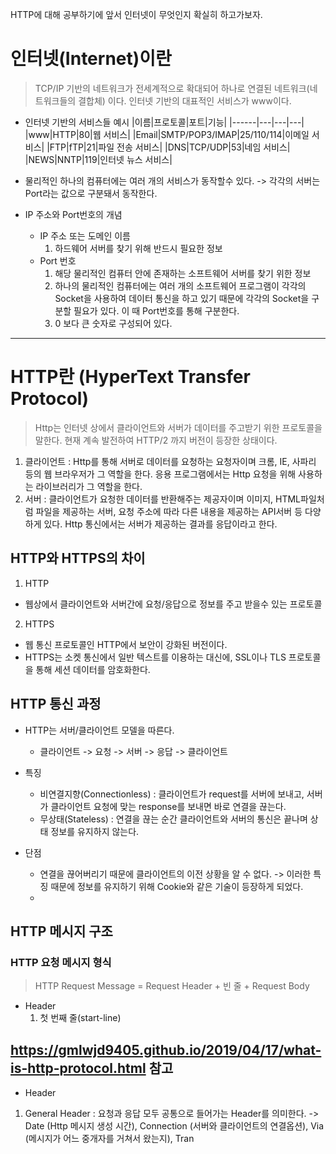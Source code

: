 HTTP에 대해 공부하기에 앞서 인터넷이 무엇인지 확실히 하고가보자.
# 인터넷(Internet)이란
> TCP/IP 기반의 네트워크가 전세계적으로 확대되어 하나로 연결된 네트워크(네트워크들의 결합체) 이다.
> 인터넷 기반의 대표적인 서비스가 www이다.
 - 인터넷 기반의 서비스들 예시
|이름|프로토콜|포트|기능|
|------|---|---|---|
|www|HTTP|80|웹 서비스|
|Email|SMTP/POP3/IMAP|25/110/114|이메일 서비스|
|FTP|fTP|21|파일 전송 서비스|
|DNS|TCP/UDP|53|네임 서비스|
|NEWS|NNTP|119|인터넷 뉴스 서비스|

- 물리적인 하나의 컴퓨터에는 여러 개의 서비스가 동작할수 있다.
  -> 각각의 서버는 Port라는 값으로 구분돼서 동작한다.
- IP 주소와 Port번호의 개념
  * IP 주소 또는 도메인 이름
      1. 하드웨어 서버를 찾기 위해 반드시 필요한 정보
  * Port 번호
      1. 해당 물리적인 컴퓨터 안에 존재하는 소프트웨어 서버를 찾기 위한 정보
      2. 하나의 물리적인 컴퓨터에는 여러 개의 소프트웨어 프로그램이 각각의 Socket을 사용하여 데이터 통신을 하고 있기 때문에 각각의 Socket을 구분할 필요가 있다. 이 때 Port번호를 통해 구분한다.
      3. 0 보다 큰 숫자로 구성되어 있다.
      
-----------

# HTTP란 (HyperText Transfer Protocol)
> Http는 인터넷 상에서 클라이언트와 서버가 데이터를 주고받기 위한 프로토콜을 말한다.
> 현재 계속 발전하여 HTTP/2 까지 버전이 등장한 상태이다.

1. 클라이언트
  : Http를 통해 서버로 데이터를 요청하는 요청자이며 크롬, IE, 사파리 등의 웹 브라우저가 그 역할을 한다.
  응용 프로그램에서는 Http 요청을 위해 사용하는 라이브러리가 그 역할을 한다.
2. 서버
  : 클라이언트가 요청한 데이터를 반환해주는 제공자이며 이미지, HTML파일처럼 파일을 제공하는 서버,
  요청 주소에 따라 다른 내용을 제공하는 API서버 등 다양하게 있다. Http 통신에서는 서버가 제공하는 결과를 응답이라고 한다.
  
## HTTP와 HTTPS의 차이
1. HTTP
  - 웹상에서 클라이언트와 서버간에 요청/응답으로 정보를 주고 받을수 있는 프로토콜

2. HTTPS
  - 웹 통신 프로토콜인 HTTP에서 보안이 강화된 버전이다.
  - HTTPS는 소켓 통신에서 일반 텍스트를 이용하는 대신에, SSL이나 TLS 프로토콜을 통해 세션 데이터를 암호화한다.


## HTTP 통신 과정
* HTTP는 서버/클라이언트 모델을 따른다.
  - 클라이언트 -> 요청 -> 서버 -> 응답 -> 클라이언트
  
* 특징
  - 비연결지향(Connectionless) : 클라이언트가 request를 서버에 보내고, 서버가 클라이언트 요청에 맞는 response를 보내면 바로 연결을 끊는다.
  - 무상태(Stateless) : 연결을 끊는 순간 클라이언트와 서버의 통신은 끝나며 상태 정보를 유지하지 않는다.

* 단점
  - 연결을 끊어버리기 때문에 클라이언트의 이전 상황을 알 수 없다. -> 이러한 특징 때문에 정보를 유지하기 위해 Cookie와 같은 기술이 등장하게 되었다.
  - 
  
## HTTP 메시지 구조

### HTTP 요청 메시지 형식
> HTTP Request Message = Request Header + 빈 줄 + Request Body
* Header
  1. 첫 번째 줄(start-line)


https://gmlwjd9405.github.io/2019/04/17/what-is-http-protocol.html 참고
------

* Header
1. General Header : 요청과 응답 모두 공통으로 들어가는 Header를 의미한다.
  -> Date (Http 메시지 생성 시간), Connection (서버와 클라이언트의 연결옵션), Via (메시지가 어느 중개자를 거쳐서 왔는지),
     Tran
